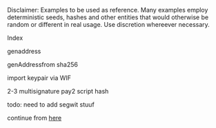 Disclaimer:
Examples to be used as reference.
Many examples employ deterministic seeds, hashes and other entities that would otherwise be random or different in real usage.
Use discretion whereever necessary.


Index

genaddress

genAddressfrom sha256

import keypair via WIF

2-3 multisignature pay2 script hash


todo: need to add segwit stuuf

continue from [here](https://github.com/bitcoinjs/bitcoinjs-lib/blob/5b0ccb6f68ed9189dc3e382d78e108046974910f/test/integration/addresses.js#L50)
